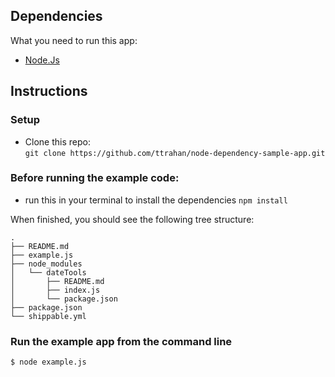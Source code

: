 ## Dependencies

What you need to run this app:

* [Node.Js](https://nodejs.org)

## Instructions

### Setup

* Clone this repo:   
`git clone https://github.com/ttrahan/node-dependency-sample-app.git`

### Before running the example code:

* run this in your terminal to install the dependencies
`npm install`

When finished, you should see the following tree structure:
```
.
├── README.md
├── example.js
├── node_modules
│   └── dateTools
│       ├── README.md
│       ├── index.js
│       └── package.json
├── package.json
└── shippable.yml
```

### Run the example app from the command line

```
$ node example.js
```

